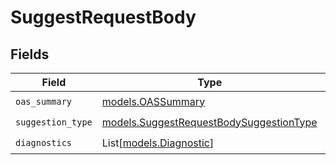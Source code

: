 # SuggestRequestBody


## Fields

| Field                                                                                    | Type                                                                                     | Required                                                                                 | Description                                                                              |
| ---------------------------------------------------------------------------------------- | ---------------------------------------------------------------------------------------- | ---------------------------------------------------------------------------------------- | ---------------------------------------------------------------------------------------- |
| `oas_summary`                                                                            | [models.OASSummary](../models/oassummary.md)                                             | :heavy_check_mark:                                                                       | N/A                                                                                      |
| `suggestion_type`                                                                        | [models.SuggestRequestBodySuggestionType](../models/suggestrequestbodysuggestiontype.md) | :heavy_check_mark:                                                                       | N/A                                                                                      |
| `diagnostics`                                                                            | List[[models.Diagnostic](../models/diagnostic.md)]                                       | :heavy_check_mark:                                                                       | N/A                                                                                      |